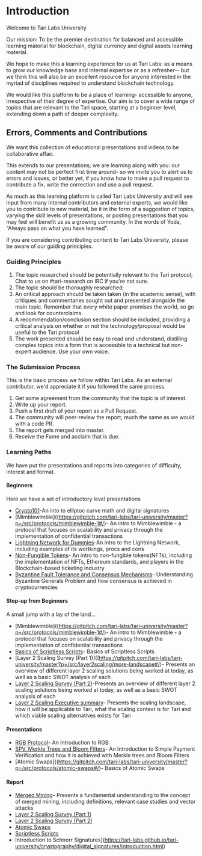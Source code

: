 # Introduction 

Welcome to Tari Labs University

Our mission: To be the premier destination for balanced and accessible learning material for blockchain, digital currency and digital assets learning material.

We hope to make this a learning experience for us at Tari Labs: as a means to grow our knowledge base and internal expertise or as a refresher-- but we think this will also be an excellent resource for anyone interested in the myriad of disciplines required to understand blockchain technology.  

We would like this platform to be a place of learning- accessible to anyone, irrespective of their degree of expertise. Our aim is to cover a wide range of topics that are relevant to the Tari space, starting at a beginner level, extending down a path of deeper complexity. 

## Errors, Comments and Contributions 

We want this collection of educational presentations and videos to be collaborative affair.

This extends to our presentations; we are learning along with you: our content may not be perfect first time around- so we invite you to alert us to errors and issues, or better yet, if you know how to make a pull request to contribute a fix, write the correction and use a pull request.

As much as this learning platform is called Tari Labs University and will see input from many internal contributors and external experts, we would like you to contribute to new material, be it in the form of a suggestion of topics, varying the skill levels of presentations, or posting presentations that you may feel will benefit us as a growing community. In the words of Yoda, “Always pass on what you have learned”.  

If you are considering contributing content to Tari Labs University, please be aware of our guiding principles.

### Guiding Principles

1. The topic researched should be potentially relevant to the Tari protocol; Chat to us on #tari-research on IRC if you're not sure.
2. The topic should be thoroughly researched;
3. An critical approach should be taken taken (in the academic sense), with critiques and commentaries sought out and presented alongside the main topic. Remember that every white paper promises the world, so go and look for counterclaims.
4. A recommendation/conclusion section should be included, providing a critical analysis on whether or not the technology/proposal would be useful to the Tari protocol
5. The work presented should be easy to read and understand, distilling complex topics into a form that is accessible to a technical but non-expert audience. Use your own voice.

### The Submission Process 

This is the basic process we follow within Tari Labs. As an external contributor, we'd appreciate it if you followed the same process.

1. Get some agreement from the community that the topic is of interest.
2. Write up your report.
3. Push a first draft of your report as a Pull Request.
4. The community will peer-review the report; much the same as we would with a code PR. 
5. The report gets merged into master. 
6. Receive the Fame and acclaim that is due.

### Learning Paths

We have put the presentations and reports into categories of difficulty, interest and format.

#### Beginners

Here we have a set of introductory level presentations 

- [Crypto101](https://gitpitch.com/tari-labs/tari-university/master?p=/src/cryptography/crypto-1#/)-An into to elliptoc curve math and digital signatures 
- [Mimblewimble]((https://gitpitch.com/tari-labs/tari-university/master?p=/src/protocols/mimblewimble-1#/)- An intro to Mimblewimble - a protocol that focuses on scalability and privacy through the implementation of confidential transactions
- [Lightning Network for Dummies](https://gitpitch.com/tari-labs/tari-university/master?p=/src/protocols/lightning-network-for-dummies#/)-An intro to the Lightning Network, including examples of its wortkings, procs and cons
- [Non-Fungible Tokens](https://gitpitch.com/tari-labs/tari-university/master?p=/src/non-fungible-tokens/nft-landscape-1#/)- An intro to non-fungible tokens(NFTs), including the implementation of NFTs, Ethereum standards, and players in the Blockchain-based ticketing industry
- [Byzantine Fault Tolerance and Consensus Mechanisms](https://gitpitch.com/tari-labs/tari-university/master?p=/src/consensus-mechanisms/BFT-consensusmechanisms#/)- Understanding Byzantine Generals Problem and how consensus is achieved in cryptocurrencies

#### Step-up from Beginners  

A small jump with a lay of the land...

- [Mimblewimble]((https://gitpitch.com/tari-labs/tari-university/master?p=/src/protocols/mimblewimble-1#/)- An intro to Mimblewimble - a protocol that focuses on scalability and privacy through the implementation of confidential transactions
- [Basics of Scriptless Scripts](https://gitpitch.com/tari-labs/tari-university/master?p=/src/cryptography/scriptless-scripts#/)- Basics of Scriptless Scripts
- [Layer 2 Scaling Survey (Part 1)]((https://gitpitch.com/tari-labs/tari-university/master?p=/src/layer2scaling/more-landscape#/)- Presents an overview of different layer 2 scaling solutions being worked at today, as well as a basic SWOT analysis of each
- [Layer 2 Scaling Survey (Part 2)](https://gitpitch.com/tari-labs/tari-university/master?p=/src/layer2scaling/more-landscape#/)-Presents an   overview of different layer 2 scaling solutions being worked at today, as   well as a basic SWOT analysis of each
- [Layer 2 Scaling Executive summary](https://gitpitch.com/tari-labs/tari-university/master?p=/src/layer2scaling/executive-summary#/)- Presents the scaling landscape, how it will be applicable to Tari, what the scaling context is for Tari and which viable scaling alternatives exists for Tari

#### Presentations 

- [RGB Protocol](https://gitpitch.com/tari-labs/tari-university/master?p=/src/protocols/rgb-introduction#/)- An Introduction to RGB
- [SPV, Merkle Trees and Bloom Filters](https://gitpitch.com/tari-labs/tari-university/master?p=/src/protocols/merkle-trees-and-spv-1#/)- An Introduction to Simple Payment Verification and how it is achieved with Merkle trees and Bloom Filters
- [Atomic Swaps]((https://gitpitch.com/tari-labs/tari-university/master?p=/src/protocols/atomic-swaps#/)- Basics of Atomic Swaps

#### Report

- [Merged Mining](https://tari-labs.github.io/tari-university/merged-mining/merged-mining-scene/MergedMiningIntroduction.html)- Presents a fundamental understanding to the concept of merged mining, including definitions, relevant case studies and vector attacks
- [Layer 2 Scaling Survey (Part 1)](https://tari-labs.github.io/tari-university/layer2scaling/layer2scaling-landscape/layer2scaling-survey.html)
- [Layer 2 Scaling Survey (Part 2)](https://tari-labs.github.io/tari-university/layer2scaling/more-landscape/landscape-update.html)
- [Atomic Swaps](https://tari-labs.github.io/tari-university/protocols/atomic-swaps/AtomicSwaps.html)
- [Scriptless Scripts](https://tari-labs.github.io/tari-university/cryptography/scriptless-scripts/introduction-to-scriptless-scripts.html)
- Introduction to Schnorr Signatures](https://tari-labs.github.io/tari-university/cryptography/digital_signatures/introduction.html)

